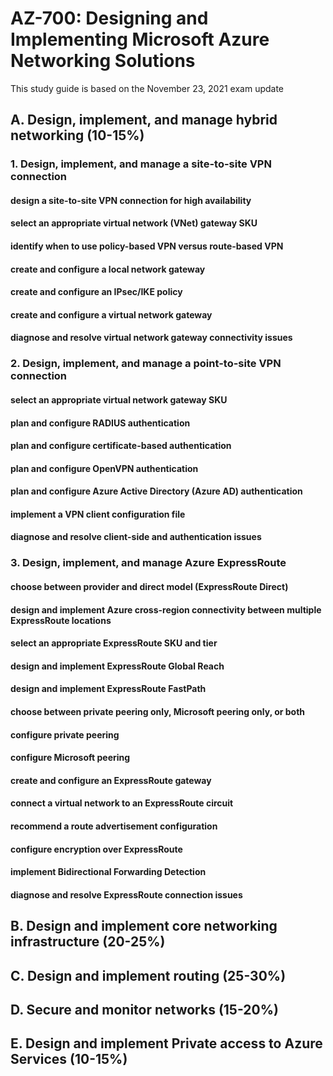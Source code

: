 # AZ-700: Designing and Implementing Microsoft Azure Networking Solutions
This study guide is based on the November 23, 2021 exam update

## A. Design, implement, and manage hybrid networking (10-15%)

### 1. Design, implement, and manage a site-to-site VPN connection

#### design a site-to-site VPN connection for high availability
#### select an appropriate virtual network (VNet) gateway SKU
#### identify when to use policy-based VPN versus route-based VPN
#### create and configure a local network gateway
#### create and configure an IPsec/IKE policy
#### create and configure a virtual network gateway
#### diagnose and resolve virtual network gateway connectivity issues

### 2. Design, implement, and manage a point-to-site VPN connection

#### select an appropriate virtual network gateway SKU
#### plan and configure RADIUS authentication
#### plan and configure certificate-based authentication
#### plan and configure OpenVPN authentication
#### plan and configure Azure Active Directory (Azure AD) authentication
#### implement a VPN client configuration file
#### diagnose and resolve client-side and authentication issues

### 3. Design, implement, and manage Azure ExpressRoute

#### choose between provider and direct model (ExpressRoute Direct)
#### design and implement Azure cross-region connectivity between multiple ExpressRoute locations
#### select an appropriate ExpressRoute SKU and tier
#### design and implement ExpressRoute Global Reach
#### design and implement ExpressRoute FastPath
#### choose between private peering only, Microsoft peering only, or both
#### configure private peering
#### configure Microsoft peering
#### create and configure an ExpressRoute gateway
#### connect a virtual network to an ExpressRoute circuit
#### recommend a route advertisement configuration
#### configure encryption over ExpressRoute
#### implement Bidirectional Forwarding Detection
#### diagnose and resolve ExpressRoute connection issues

## B. Design and implement core networking infrastructure (20-25%)

## C. Design and implement routing (25-30%)

## D. Secure and monitor networks (15-20%)

## E. Design and implement Private access to Azure Services (10-15%)
